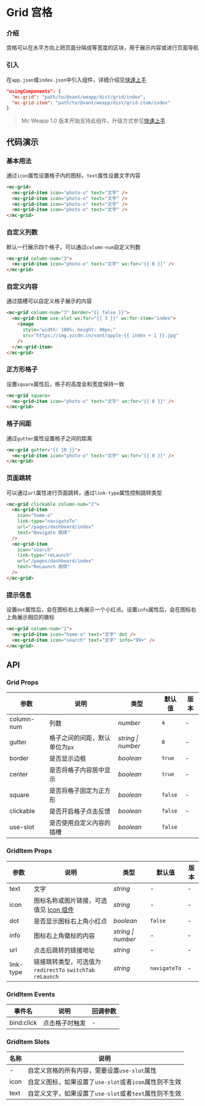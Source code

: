 # Grid 宫格

### 介绍

宫格可以在水平方向上把页面分隔成等宽度的区块，用于展示内容或进行页面导航

### 引入

在`app.json`或`index.json`中引入组件，详细介绍见[快速上手](#/quickstart#yin-ru-zu-jian)

```json
"usingComponents": {
  "mc-grid": "path/to/@vant/weapp/dist/grid/index",
  "mc-grid-item": "path/to/@vant/weapp/dist/grid-item/index"
}
```

> Mc Weapp 1.0 版本开始支持此组件，升级方式参见[快速上手](#/quickstart)

## 代码演示

### 基本用法

通过`icon`属性设置格子内的图标，`text`属性设置文字内容

```html
<mc-grid>
  <mc-grid-item icon="photo-o" text="文字" />
  <mc-grid-item icon="photo-o" text="文字" />
  <mc-grid-item icon="photo-o" text="文字" />
  <mc-grid-item icon="photo-o" text="文字" />
</mc-grid>
```

### 自定义列数

默认一行展示四个格子，可以通过`column-num`自定义列数

```html
<mc-grid column-num="3">
  <mc-grid-item icon="photo-o" text="文字" wx:for="{{ 6 }}" />
</mc-grid>
```

### 自定义内容

通过插槽可以自定义格子展示的内容

```html
<mc-grid column-num="3" border="{{ false }}">
  <mc-grid-item use-slot wx:for="{{ 3 }}" wx:for-item="index">
    <image
      style="width: 100%; height: 90px;"
      src="https://img.yzcdn.cn/vant/apple-{{ index + 1 }}.jpg"
    />
  </mc-grid-item>
</mc-grid>
```

### 正方形格子

设置`square`属性后，格子的高度会和宽度保持一致

```html
<mc-grid square>
  <mc-grid-item icon="photo-o" text="文字" wx:for="{{ 8 }}" />
</mc-grid>
```

### 格子间距

通过`gutter`属性设置格子之间的距离

```html
<mc-grid gutter="{{ 10 }}">
  <mc-grid-item icon="photo-o" text="文字" wx:for="{{ 8 }}" />
</mc-grid>
```

### 页面跳转

可以通过`url`属性进行页面跳转，通过`link-type`属性控制跳转类型

```html
<mc-grid clickable column-num="2">
  <mc-grid-item
    icon="home-o"
    link-type="navigateTo"
    url="/pages/dashboard/index"
    text="Navigate 跳转"
  />
  <mc-grid-item
    icon="search"
    link-type="reLaunch"
    url="/pages/dashboard/index"
    text="ReLaunch 跳转"
  />
</mc-grid>
```

### 提示信息

设置`dot`属性后，会在图标右上角展示一个小红点。设置`info`属性后，会在图标右上角展示相应的徽标

```html
<mc-grid column-num="2">
  <mc-grid-item icon="home-o" text="文字" dot />
  <mc-grid-item icon="search" text="文字" info="99+" />
</mc-grid>
```

## API

### Grid Props

| 参数 | 说明 | 类型 | 默认值 | 版本 |
|-----------|-----------|-----------|-------------|-------------|
| column-num | 列数 | *number* | `4` | - |
| gutter | 格子之间的间距，默认单位为`px` | *string \| number* | `0` | - |
| border | 是否显示边框 | *boolean* | `true` | - |
| center | 是否将格子内容居中显示 | *boolean* | `true`  | - |
| square | 是否将格子固定为正方形 | *boolean* | `false` | - |
| clickable  | 是否开启格子点击反馈 | *boolean* | `false` | - |
| use-slot | 是否使用自定义内容的插槽 | *boolean* | `false` |

### GridItem Props

| 参数 | 说明 | 类型 | 默认值 | 版本 |
|-----------|-----------|-----------|-------------|-------------|
| text | 文字 | *string* | - | - |
| icon | 图标名称或图片链接，可选值见 [Icon 组件](#/icon) | *string* | - | - |
| dot | 是否显示图标右上角小红点 | *boolean* | `false` | - |
| info | 图标右上角徽标的内容 | *string \| number* | - | - |
| url | 点击后跳转的链接地址 | *string* | - | -    |
| link-type | 链接跳转类型，可选值为 `redirectTo` `switchTab` `reLaunch` | *string* | `navigateTo` | - |

### GridItem Events

| 事件名 | 说明 | 回调参数 |
|-----------|-----------|-----------|
| bind:click | 点击格子时触发 | - |

### GridItem Slots

| 名称 | 说明 |
|-----------|-----------|
| - | 自定义宫格的所有内容，需要设置`use-slot`属性 |
| icon | 自定义图标，如果设置了`use-slot`或者`icon`属性则不生效 |
| text | 自定义文字，如果设置了`use-slot`或者`text`属性则不生效 |
